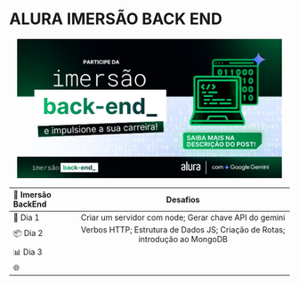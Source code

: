   # ALURA IMERSÃO BACK END

</div>
<div align="center">
  <img src="/cover.jpg" style="height: 250px; >
</div>
<p>
  Alura Imersão Back End é um evento voltado para iniciantes no mundo da programação, com foco no desenvolvimento back-end.
  São cinco aulas, nelas o objetivo é criar e gerenciar servidores utilizando Node.js e Express, além de entender conceitos fundamentais como rotas,
  códigos HTTP e estruturas de dados.
  A imersão também introduz o uso de bancos de dados, especificamente o MongoDB, para armazenar e manipular dados de forma persistente.
  Outro ponto é da imersão é o de interagir com a IA Gemini, que auxilia em dúvidas e explicações ao longo do aprendizado.
</P>

<div align="center">

  |📙 __Imersão BackEnd__ | Desafios |
  |:----------------------|:----------:|
  |🚀 Dia 1  | Criar um servidor com node; Gerar chave API do gemini |
  |📦 Dia 2  | Verbos HTTP; Estrutura de Dados JS; Criação de Rotas; introdução ao MongoDB|
  |📊 Dia 3  |  |
  |🌐  |  |

</div>
<!-- Dia 1
Introdução ao Back-End: A aula começou com uma explicação sobre a diferença entre front-end e back-end, destacando a importância do back-end para a funcionalidade das aplicações.
Ambiente de Desenvolvimento: Foi apresentado o Node.js como o ambiente de execução para JavaScript fora do navegador, e como instalá-lo.
Inicialização de Projetos: Aprendemos a iniciar um projeto Node.js usando o comando npm init es6 -y, que cria um arquivo package.json para gerenciar as dependências do projeto.
Instalação de Dependências: O Express foi instalado como uma dependência do projeto usando o comando npm install express, que facilita a criação de servidores.
Criação do Servidor: Foi demonstrado como criar um servidor básico com Express, incluindo a configuração de uma porta (3000) e a definição de uma rota (/api) que responde a requisições.
Requisições e Respostas: A aula abordou o conceito de requisições e respostas, mostrando como o servidor responde a uma requisição com um status 200 e uma mensagem.
Integração com Google Gemini: Foi mencionado o uso do Google Gemini, uma IA generativa, e como gerar uma chave de API para integrá-la ao projeto nas próximas aulas.
Próximos Passos: A aula terminou com a expectativa de que os alunos continuem a desenvolver suas habilidades em back-end e explorem mais sobre a integração com a IA. -->
<!-- Dia 2
Revisão da Primeira Aula:
Criação do ambiente com Node.js e Express.
Instanciação do servidor Express e criação de um endpoint.
Entendimento dos códigos de status HTTP, especialmente o 200 (OK) e 404 (Not Found).
Criação de Dados Mockados:
Introdução ao conceito de arrays e objetos em JavaScript.
Criação de uma estrutura de dados (array) para armazenar posts, cada um com descrição e imagem.
Uso do Gemini:
Demonstração de como utilizar o Gemini para gerar dados mockados automaticamente, facilitando o desenvolvimento.
Implementação de Rotas:
Criação de uma rota para retornar todos os posts e outra para retornar um post específico usando um ID.
Uso de app.get para definir as rotas e res.json para enviar a resposta em formato JSON.
Identificação de Posts:
Adição de um identificador (ID) a cada post para facilitar a busca e manipulação dos dados.
Introdução ao MongoDB:
Discussão sobre a necessidade de um banco de dados para armazenar dados de forma persistente.
Escolha do MongoDB como banco de dados baseado em documentos e uso do MongoDB Atlas para hospedagem na nuvem.
Próximos Passos:
Preparação para a próxima aula, onde será feita a conexão da aplicação com o MongoDB e operações de armazenamento e recuperação de dados.
 -->
<!-- Dia 3
 Conexão com o MongoDB: Aprendemos a conectar nossa aplicação ao MongoDB na nuvem, utilizando o MongoDB Atlas. Instalamos o pacote mongodb e configuramos a string de conexão.
Variáveis de Ambiente: Criamos um arquivo .env para armazenar informações sensíveis, como a string de conexão, e utilizamos o dotenv para gerenciar essas variáveis de forma segura.
Estrutura do Projeto: Iniciamos a modularização do código, separando responsabilidades em diferentes arquivos e pastas:
Routes: Criamos uma pasta routes e um arquivo postRoutes.js para gerenciar as rotas da aplicação.
Controllers: Criamos uma pasta controllers e um arquivo postsController.js para lidar com a lógica de requisição e resposta.
Models: Criamos uma pasta models e um arquivo postModel.js para gerenciar a conexão com o banco de dados e as operações de dados.
Funções Assíncronas: Utilizamos async e await para lidar com operações assíncronas, como a conexão com o banco de dados e a busca de dados.
Manipulação de Dados: Implementamos a função getTodosPosts para buscar todos os posts do banco de dados e retornar os dados em formato JSON.
Organização do Código: Discutimos a importância de manter o código organizado e sustentável, facilitando a manutenção e a adição de novas funcionalidades no futuro. -->